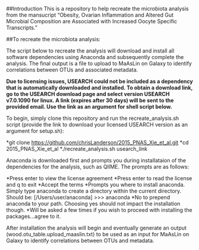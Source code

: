 ##Introduction
This is a repository to help recreate the microbiota analysis from the mansucript “Obesity, Ovarian Inflammation and Altered Gut Microbial Composition are Associated with Increased Oocyte Specific Transcripts.”  

##To recreate the microbiota analysis:

The script below to recreate the analysis will download and install all software dependencies using Anaconda and subsequently complete the analysis. The final output is a file to upload to MaAsLin on Galaxy to identify correlations between OTUs and associated metadata.

**Due to licensing issues, USEARCH could not be included as a dependency that is automatically downloaded and installed. To obtain a download link, go to the USEARCH download page and select version USEARCH v7.0.1090 for linux. A link (expires after 30 days) will be sent to the provided email. Use the link as an argument for shell script below.**

To begin, simply clone this repository and run the recreate_analysis.sh script (provide the link to download your licensed USEARCH version as an argument for setup.sh):

*git clone https://github.com/chrisLanderson/2015_PNAS_Xie_et_al.git
*cd 2015_PNAS_Xie_et_al
*./recreate_analysis.sh usearch_link

Anaconda is downloaded first and prompts you during installataion of the dependencies for the analysis, such as QIIME. The prompts are as follows:

*Press enter to view the license agreement
*Press enter to read the license and q to exit
*Accept the terms
*Prompts you where to install anaconda. Simply type anaconda to create a directory within the current directory. Should be: [/Users/user/anaconda] >>> anaconda
*No to prepend anaconda to your path. Choosing yes should not impact the installation though.
*Will be asked a few times if you wish to proceed with installing the packages…agree to it.


After installation the analysis will begin and eventually generate an output (wood.otu_table.upload_maaslin.txt) to be used as an input for MaAsLin on Galaxy to identify correlations between OTUs and metadata.
